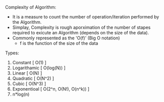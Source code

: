 Complexity of Algorithm:
  - It is a measure to count the number of operation/iteration performed by the Algorithm.
  - Simplay, Complexity is rough aporximation of the number of stapes required to exicute an Algorithm (depends on the size of the data).
  - Commonly represented as the 'O(f)' (Big O notation)
      - f is the function of the size of the data

Types:
  1. Constant [ O(1) ]
  2. Logarithamic [ O(log(N)) ]
  3. Linear [ O(N) ]
  4. Quadratic [ O(N^2) ]
  5. Cubic [ O(N^3) ]
  6. Exponentioal [ O(2^n, O(N!), O(n^k)) ]
  7. n*log(n)
